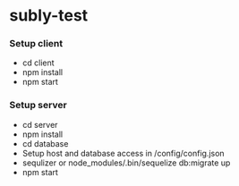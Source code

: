 # subly-test

<h3>Setup client</h3>

<ul>
    <li>
    cd client
    </li>
    <li>
    npm install
    </li>
    <li>
    npm start
    </li>
</ul>

<h3>Setup server</h3>

<ul>
    <li>
    cd server
    </li>
    <li>
    npm install
    </li>
    <li>
    cd database 
    </li>
    <li>
        Setup host and database access in /config/config.json
        </li>
    <li>
    sequlizer or node_modules/.bin/sequelize db:migrate up
    </li>
    <li>
    npm start
    </li>
</ul>